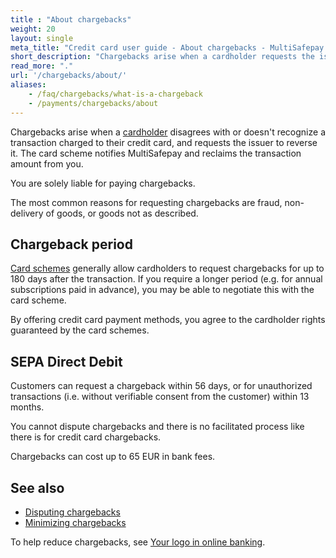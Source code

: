 ```yaml
---
title : "About chargebacks"
weight: 20
layout: single
meta_title: "Credit card user guide - About chargebacks - MultiSafepay Docs"
short_description: "Chargebacks arise when a cardholder requests the issuer to reverse a transaction"
read_more: "."
url: '/chargebacks/about/'
aliases:
    - /faq/chargebacks/what-is-a-chargeback
    - /payments/chargebacks/about
---
```


Chargebacks arise when a [cardholder](/glossaries/credit-cards/#cardholder) disagrees with or doesn't recognize a transaction charged to their credit card, and requests the issuer to reverse it. The card scheme notifies MultiSafepay and reclaims the transaction amount from you.

You are solely liable for paying chargebacks.

The most common reasons for requesting chargebacks are fraud, non-delivery of goods, or goods not as described. 

## Chargeback period

[Card schemes](/glossaries/credit-cards/#card-scheme) generally allow cardholders to request chargebacks for up to 180 days after the transaction. If you require a longer period (e.g. for annual subscriptions paid in advance), you may be able to negotiate this with the card scheme.

By offering credit card payment methods, you agree to the cardholder rights guaranteed by the card schemes.

## SEPA Direct Debit

Customers can request a chargeback within 56 days, or for unauthorized transactions (i.e. without verifiable consent from the customer) within 13 months. 

You cannot dispute chargebacks and there is no facilitated process like there is for credit card chargebacks. 

Chargebacks can cost up to 65 EUR in bank fees.

## See also

- [Disputing chargebacks](/chargebacks/disputing/)
- [Minimizing chargebacks](/chargebacks/minimizing/)

To help reduce chargebacks, see [Your logo in online banking](/about-payments/logos-in-online-banking/).

